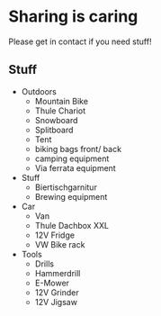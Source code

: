 # Sharing is caring

Please get in contact if you need stuff!

## Stuff
- Outdoors
  - Mountain Bike
  - Thule Chariot 
  - Snowboard
  - Splitboard
  - Tent
  - biking bags front/ back
  - camping equipment
  - Via ferrata equipment
- Stuff
  - Biertischgarnitur
  - Brewing equipment
- Car
  - Van
  - Thule Dachbox XXL
  - 12V Fridge
  - VW Bike rack
- Tools
  - Drills
  - Hammerdrill
  - E-Mower
  - 12V Grinder
  - 12V Jigsaw
  
  

  
